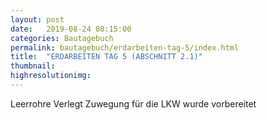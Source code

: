 ```yaml
---
layout: post
date:   2019-08-24 08:15:00
categories: Bautagebuch
permalink: bautagebuch/erdarbeiten-tag-5/index.html
title:  "ERDARBEITEN TAG 5 (ABSCHNITT 2.1)"
thumbnail: 
highresolutionimg: 
---
```

Leerrohre Verlegt
Zuwegung für die LKW wurde vorbereitet